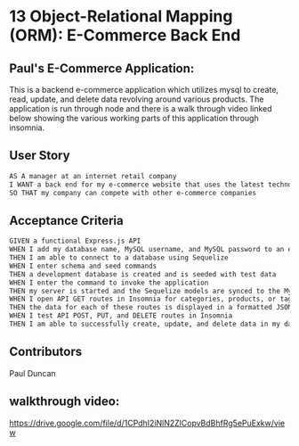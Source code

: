 # 13 Object-Relational Mapping (ORM): E-Commerce Back End

## Paul's E-Commerce Application:

This is a backend e-commerce application which utilizes mysql to create, read, update, and delete data revolving around various products. The application is run through node and there is a walk through video linked below showing the various working parts of this application through insomnia.

## User Story

```md
AS A manager at an internet retail company
I WANT a back end for my e-commerce website that uses the latest technologies
SO THAT my company can compete with other e-commerce companies
```

## Acceptance Criteria

```md
GIVEN a functional Express.js API
WHEN I add my database name, MySQL username, and MySQL password to an environment variable file
THEN I am able to connect to a database using Sequelize
WHEN I enter schema and seed commands
THEN a development database is created and is seeded with test data
WHEN I enter the command to invoke the application
THEN my server is started and the Sequelize models are synced to the MySQL database
WHEN I open API GET routes in Insomnia for categories, products, or tags
THEN the data for each of these routes is displayed in a formatted JSON
WHEN I test API POST, PUT, and DELETE routes in Insomnia
THEN I am able to successfully create, update, and delete data in my database
```

## Contributors 
Paul Duncan

## walkthrough video:

https://drive.google.com/file/d/1CPdhI2iNlN2ZlCopvBdBhfRg5ePuExkw/view
